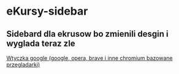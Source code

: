# eKursy-sidebar

## Sidebard dla ekrusow bo zmienili desgin i wyglada teraz zle

[Wtyczka google (google, opera, brave i inne chromium bazowane przegladarki)](https://chromewebstore.google.com/detail/ekursy-sidebar/ggdgfnoljgbdhkjipklppjcgehfomahh)
